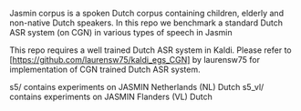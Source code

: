 Jasmin corpus is a spoken Dutch corpus containing children, elderly and non-native Dutch speakers. In this repo we benchmark a standard Dutch ASR system (on CGN) in various types of speech in Jasmin

This repo requires a well trained Dutch ASR system in Kaldi. Please refer to [https://github.com/laurensw75/kaldi_egs_CGN] by laurensw75 for implementation of CGN trained Dutch ASR system.

s5/ contains experiments on JASMIN Netherlands (NL) Dutch 
s5_vl/ contains experiments on JASMIN Flanders (VL) Dutch
